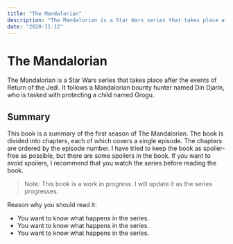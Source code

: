 ```yaml
---
title: "The Mandalorian"
description: "The Mandalorian is a Star Wars series that takes place after the events of Return of the Jedi."
date: "2020-11-12"
---
```


# The Mandalorian

The Mandalorian is a Star Wars series that takes place after the events of Return of the Jedi. It follows a Mandalorian bounty hunter named Din Djarin, who is tasked with protecting a child named Grogu.

## Summary

This book is a summary of the first season of The Mandalorian. The book is divided into chapters, each of which covers a single episode. The chapters are ordered by the episode number.
I have tried to keep the book as spoiler-free as possible, but there are some spoilers in the book. If you want to avoid spoilers, I recommend that you watch the series before reading the book.

> Note: This book is a work in progress. I will update it as the series progresses.

Reason why you should read it:

- You want to know what happens in the series.
- You want to know what happens in the series.
- You want to know what happens in the series.
